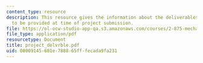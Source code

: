 ```yaml
---
content_type: resource
description: This resource gives the information about the deliverables which need
  to be provided at time of project submission.
file: https://ol-ocw-studio-app-qa.s3.amazonaws.com/courses/2-875-mechanical-assembly-and-its-role-in-product-development-fall-2004/08009145681e788865fffecada9fa231_project_delvrble.pdf
file_type: application/pdf
resourcetype: Document
title: project_delvrble.pdf
uid: 08009145-681e-7888-65ff-fecada9fa231
---
```

